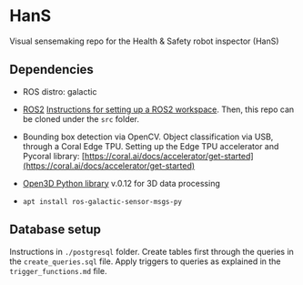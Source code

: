 # HanS
Visual sensemaking repo for the Health &amp; Safety robot inspector (HanS)

## Dependencies

* ROS distro: galactic 
* [ROS2](https://docs.ros.org/en/galactic/Installation.html) 
  [Instructions for setting up a ROS2 workspace](https://docs.ros.org/en/galactic/Tutorials/Workspace/Creating-A-Workspace.html). 
  Then, this repo can be cloned under the ```src``` folder. 
  
* Bounding box detection via OpenCV. 
  Object classification via USB, through a Coral Edge TPU.
  Setting up the Edge TPU accelerator and Pycoral library: [https://coral.ai/docs/accelerator/get-started](https://coral.ai/docs/accelerator/get-started)

* [Open3D Python library](http://www.open3d.org/docs/0.12.0/introduction.html) v.0.12 for 3D data processing

* ```apt install ros-galactic-sensor-msgs-py```


## Database setup
Instructions in ```./postgresql``` folder. 
Create tables first through the queries in the ```create_queries.sql``` file.
Apply triggers to queries as explained in the ```trigger_functions.md``` file.

